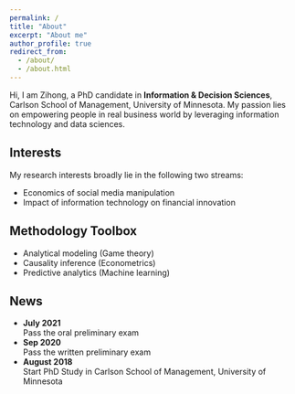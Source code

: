 ```yaml
---
permalink: /
title: "About"
excerpt: "About me"
author_profile: true
redirect_from: 
  - /about/
  - /about.html
---
```


Hi, I am Zihong, a PhD candidate in **Information & Decision Sciences**, Carlson School of Management, University of Minnesota. My passion lies on 
empowering people in real business world by leveraging information technology and data sciences.<br>

## Interests
My research interests broadly lie in the following two streams:
* Economics of social media manipulation
* Impact of information technology on financial innovation 

## Methodology Toolbox
* Analytical modeling (Game theory)
* Causality inference (Econometrics)
* Predictive analytics (Machine learning)

## News
* **July 2021**
    <br> Pass the oral preliminary exam
* **Sep 2020**
    <br> Pass the written preliminary exam
* **August 2018** 
    <br> Start PhD Study in Carlson School of Management, University of Minnesota
  
  
